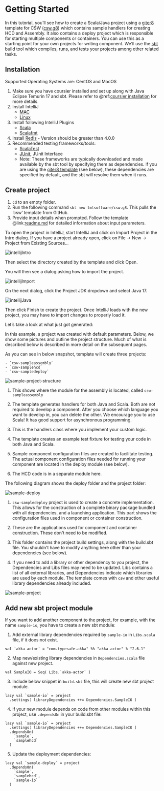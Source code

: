 # Getting Started

In this tutorial, you’ll see how to create a Scala/Java project using a [giter8](http://www.foundweekends.org/giter8/) template for CSW ([csw.g8](https://github.com/tmtsoftware/csw.g8)) which contains sample handlers for creating HCD and Assembly. 
It also contains a deploy project which is responsible for starting multiple components or containers. You can use this as a starting point for your own projects for writing component. 
We’ll use the [sbt](https://www.scala-sbt.org/1.x/docs/index.html) build tool which compiles, runs, and tests your projects among other related tasks.

## Installation
Supported Operating Systems are: CentOS and MacOS
 
1.  Make sure you have coursier installed and set up along with Java Eclipse Temurin 17 and sbt.
    Please refer to @ref:[coursier installation](../apps/csinstallation.md) for more details.
2. Install IntelliJ 
	- [MAC](https://www.jetbrains.com/idea/download/)
	- [Linux](https://www.jetbrains.com/idea/download/)
3. Install following IntelliJ Plugins
    - [Scala](https://plugins.jetbrains.com/plugin/1347-scala)
    - [Scalafmt](https://plugins.jetbrains.com/plugin/8236-scalafmt)
4. Install [Redis](https://redis.io/download) - Version should be greater than 4.0.0
5. Recommended testing frameworks/tools: 
	- [ScalaTest](https://www.scalatest.org/)
	- [JUnit](https://junit.org/junit4/), JUnit Interface
	- Note: These frameworks are typically downloaded and made available by the sbt tool by specifying them as dependencies.
	If you are using the [giter8 template](https://github.com/tmtsoftware/csw.g8) (see below), these dependencies are specified by default, and the sbt
	will resolve them when it runs.  


## Create project

1.  `cd`  to an empty folder.
2.  Run the following command  `sbt new tmtsoftware/csw.g8`. This pulls the ‘csw’ template from GitHub.
3.  Provide input details when prompted. Follow the template @link:[readme.md](https://github.com/tmtsoftware/csw.g8/blob/master/README.md) for detailed information about input parameters.


To open the project in IntelliJ, start IntelliJ and click on Import Project in the Intro dialog.  If you have a project already open, click on File -> New -> Project from Existing Sources...   

![intellijIntro](../images/gettingstarted/intellijIntro.png)

Then select the directory created by the template and click Open.

You will then see a dialog asking how to import the project.  

![intellijImport](../images/gettingstarted/intellijImport.png)

On the next dialog, click the Project JDK dropdown and select Java 17.

![intellijJava](../images/gettingstarted/intellijJava.png)

Then click Finish to create the project.  Once IntelliJ loads with the new project, you may have to import changes
to properly load it.

Let’s take a look at what just got generated:

In this example, a project was created with default parameters.  Below, we show some pictures and outline the project 
structure.  Much of what is described below is described in more detail on the subsequent pages.

As you can see in below snapshot, template will create three projects:

    - `csw-sampleassembly`
    - `csw-samplehcd`
    - `csw-sampledeploy`
    
![sample-project-structure](../images/gettingstarted/sampleProjectLayout.png)

1. This shows where the module for the assembly is located, called `csw-sampleassembly`

2. The template generates handlers for both Java and Scala.  Both are not required to develop a 
component.  After you choose which language you want to develop in, you can delete the other.  We encourage you
to use Scala!  It has good support for asynchronous programming.

3. This is the handlers class where you implement your custom logic.

4. The template creates an example test fixture for testing your code in both Java and Scala.

5. Sample component configuration files are created to facilitate testing.  The actual component configuration files
needed for running your component are located in the deploy module (see below). 

6. The HCD code is in a separate module here.

The following diagram shows the deploy folder and the project folder:

![sample-deploy](../images/gettingstarted/sampleDeploy.png)

1.  `csw-sampledeploy` project is used to create a concrete implementation.  This allows for the construction of a complete binary
package bundled with all dependencies, and a launching application.  This part shows the configuration files used in
component or container construction.

2. These are the applications used for component and container construction.  These don't need to be modified.

3. This folder contains the project build settings, along with the build.sbt file.  You shouldn't have to modify anything
here other than your dependencies (see below).
 
4. If you need to add a library or other dependency to you project, the Dependencies and Libs files may need to be updated.
Libs contains a list of all external libraries, and Dependencies indicate which libraries are used by each module.  The
template comes with `csw` and other useful library dependencies already included. 

![sample-project](../images/gettingstarted/sampleProjectFolder.png)

## Add new sbt project module

If you want to add another component to the project, for example, with the name `sample-io`, you have to create a new sbt module:

1. Add external library dependencies required by `sample-io` in `Libs.scala` file, if it does not exist.
```
val `akka-actor` = "com.typesafe.akka" %% "akka-actor" % "2.6.1"
```
2. Map new/existing library dependencies in `Dependencies.scala` file against new project.
```
val SampleIO = Seq( Libs.`akka-actor` )
```
3. Include below snippet in `build.sbt` file, this will create new sbt project module.
```
lazy val `sample-io` = project
  .settings( libraryDependencies ++= Dependencies.SampleIO )
``` 
4. If your new module depends on code from other modules within this project, use `.dependsOn` in your build.sbt file:
``` 
lazy val `sample-io` = project
  .settings( libraryDependencies ++= Dependencies.SampleIO )
  .dependsOn(
    `sample`,
    `samplehcd`
  )
```
5. Update the deployment dependencies:
``` 
lazy val `sample-deploy` = project
  .dependsOn(
    `sample`,
    `samplehcd`,
    `sample-io`
  )
```
